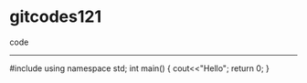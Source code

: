 # gitcodes121
code
***********************************
#include<iostream>
using namespace std;
int main()
{
cout<<"Hello";
return 0;
}
